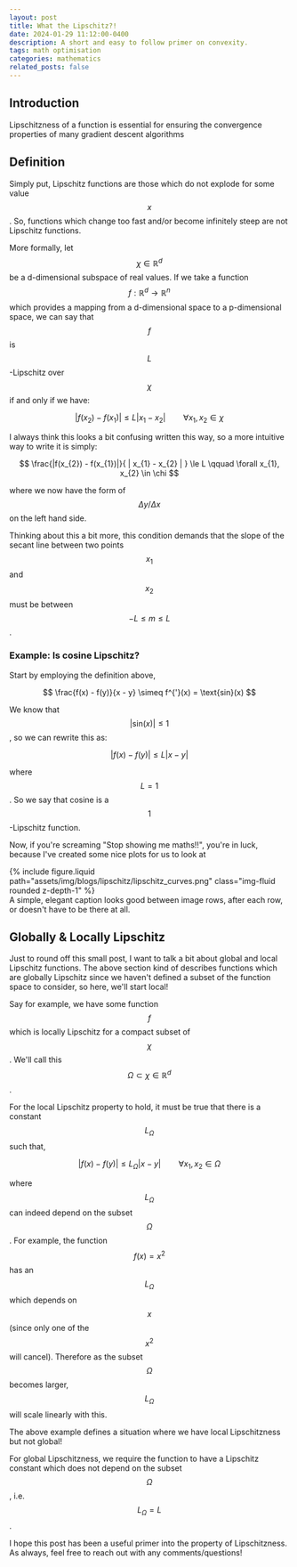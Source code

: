 ```yaml
---
layout: post
title: What the Lipschitz?!
date: 2024-01-29 11:12:00-0400
description: A short and easy to follow primer on convexity.
tags: math optimisation
categories: mathematics
related_posts: false
---
```


## Introduction

Lipschitzness of a function is essential for ensuring the convergence properties of many gradient descent algorithms

## Definition

Simply put, Lipschitz functions are those which do not explode for some value $$x$$. So, functions which change too fast and/or become infinitely steep are not Lipschitz functions.

More formally, let $$\chi \in \mathbb{R}^{d}$$ be a d-dimensional subspace of real values. If we take a function $$f: \mathbb{R}^{d} \rightarrow \mathbb{R}^{n}$$ which provides a mapping from a d-dimensional space to a p-dimensional space, we can say that $$f$$ is $$L$$-Lipschitz over $$\chi$$ if and only if we have:

$$
|f(x_{2}) - f(x_{1})| \le L | x_{1} - x_{2} | \qquad \forall x_{1}, x_{2} \in \chi
$$

I always think this looks a bit confusing written this way, so a more intuitive way to write it is simply:

$$
\frac{|f(x_{2}) - f(x_{1})|}{ | x_{1} - x_{2} | } \le L \qquad \forall x_{1}, x_{2} \in \chi
$$

where we now have the form of $$\Delta y / \Delta x$$ on the left hand side.

Thinking about this a bit more, this condition demands that the slope of the secant line between two points $$x_{1}$$ and $$x_{2}$$ must be between $$-L \le m \le L$$.

### Example: Is cosine Lipschitz?

Start by employing the definition above,

$$
\frac{f(x) - f(y)}{x - y} \simeq f^{'}(x) = \text{sin}(x)
$$

We know that $$|\text{sin}(x)| \le 1$$, so we can rewrite this as:

$$
|f(x) - f(y)| \le L | x - y |
$$

where $$L = 1$$. So we say that cosine is a $$1$$-Lipschitz function.

Now, if you're screaming "Stop showing me maths!!", you're in luck, because I've created some nice plots for us to look at

<div class="row mt-3">
    <div class="col-sm mt-3 mt-md-0">
        {% include figure.liquid path="assets/img/blogs/lipschitz/lipschitz_curves.png" class="img-fluid rounded z-depth-1" %}
    </div>
</div>
<div class="caption">
    A simple, elegant caption looks good between image rows, after each row, or doesn't have to be there at all.
</div>

## Globally & Locally Lipschitz

Just to round off this small post, I want to talk a bit about global and local Lipschitz functions. The above section kind of describes functions which are globally Lipschitz since we haven't defined a subset of the function space to consider, so here, we'll start local!

Say for example, we have some function $$f$$ which is locally Lipschitz for a compact subset of $$\chi$$. We'll call this $$\Omega \subset \chi \in \mathbb{R}^{d}$$.

For the local Lipschitz property to hold, it must be true that there is a constant $$L_{\Omega}$$ such that,

$$
|f(x) - f(y)| \le L_{\Omega} | x - y | \qquad \forall x_{1}, x_{2} \in \Omega
$$

where $$L_{\Omega}$$ can indeed depend on the subset $$\Omega$$. For example, the function $$f(x) = x^{2}$$ has an $$L_{\Omega}$$ which depends on $$x$$ (since only one of the $$x^{2}$$ will cancel). Therefore as the subset $$\Omega$$ becomes larger, $$L_{\Omega}$$ will scale linearly with this.

The above example defines a situation where we have local Lipschitzness but not global!

For global Lipschitzness, we require the function to have a Lipschitz constant which does not depend on the subset $$\Omega$$, i.e. $$L_{\Omega} = L$$.

I hope this post has been a useful primer into the property of Lipschitzness. As always, feel free to reach out with any comments/questions!



<!-- Local Lipschitz continuity means that a function is Lipschitz continuous on every compact subset of its domain. Let's discuss the local Lipschitzness of the functions we plotted:

Linear Function: It is globally Lipschitz continuous, so it is also locally Lipschitz continuous everywhere.

Sine Function: The sine function is globally Lipschitz continuous with a Lipschitz constant L = 1 (since its derivative is bounded by 1 in absolute value), so it is also locally Lipschitz continuous everywhere.

Cusp Function: The cusp function (f(x) = |x|) is not globally Lipschitz continuous because the derivative is not bounded near the cusp (x = 0). However, it is locally Lipschitz continuous away from the cusp. For any compact subset that does not include the origin, we can find a Lipschitz constant.

Quadratic Function: The quadratic function (f(x) = x^2) is not globally Lipschitz continuous because its derivative grows without bound as x increases. However, it is locally Lipschitz continuous on any compact subset of its domain because within any bounded interval, the derivative of the function is bounded, and thus a Lipschitz constant exists. -->